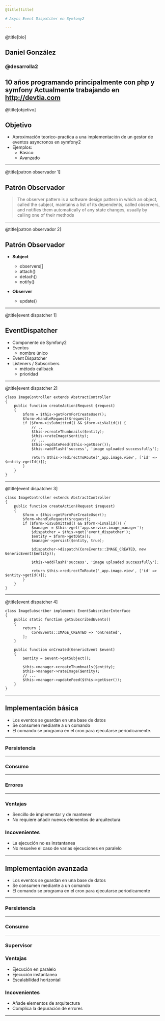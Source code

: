 ```yaml
---
@title[title]

# Async Event Dispatcher en Symfony2

---
```

@title[bio]

## Daniel González

### @desarrolla2

10 años programando principalmente con php y symfony
Actualmente trabajando en http://devtia.com
---
@title[objetivo]

## Objetivo

- Aproximación teorico-practica a una implementación de un gestor de eventos asyncronos en symfony2
- Ejemplos:
    - Básico
    - Avanzado    
---
@title[patron observador 1]

## Patrón Observador

> The observer pattern is a software design pattern in which an object, called the subject, maintains a list of its 
dependents, called observers, and notifies them automatically of any state changes, usually by calling one of their 
methods

---
@title[patron observador 2]

## Patrón Observador

- **Subject**
    - observers[]
    - attach()
    - detach()
    - notify()

- **Observer**
    - update()
---
@title[event dispatcher 1]

## EventDispatcher

- Componente de Symfony2
- Eventos
    - nombre único
- Event Dispatcher
- Listeners / Subscribers
    - método callback
    - prioridad
---
@title[event dispatcher 2]

```<?php
class ImageController extends AbstractController
{
    public function createAction(Request $request)
    {
        $form = $this->getFormForCreateUser();
        $form->handleRequest($request);
        if ($form->isSubmitted() && $form->isValid()) {
            // ..
            $this->createThumbnails($entity);
            $this->rateImage($entity);
            // ...
            $this->updateFeed($this->getUser());
            $this->addFlash('success', 'image uploaded successfully');

            return $this->redirectToRoute('_app.image.view', ['id' => $entity->getId()]);
        }
    }
}
```
---
@title[event dispatcher 3]

```<?php
class ImageController extends AbstractController
{
    public function createAction(Request $request)
    {
        $form = $this->getFormForCreateUser();
        $form->handleRequest($request);
        if ($form->isSubmitted() && $form->isValid()) {
            $manager = $this->get('app.service.image_manager');
            $dispatcher = $this->get('event_dispatcher');
            $entity = $form->getData();
            $manager->persist($entity, true);

            $dispatcher->dispatch(CoreEvents::IMAGE_CREATED, new GenericEvent($entity));

            $this->addFlash('success', 'image uploaded successfully');

            return $this->redirectToRoute('_app.image.view', ['id' => $entity->getId()]);
        }
    }
}

```
---
@title[event dispatcher 4]

```<?php
class ImageSubscriber implements EventSubscriberInterface
{
    public static function getSubscribedEvents()
    {
        return [
            CoreEvents::IMAGE_CREATED => 'onCreated',
        ];
    }

    public function onCreated(GenericEvent $event)
    {
        $entity = $event->getSubject();

        $this->manager->createThumbnails($entity);
        $this->manager->rateImage($entity);
        // ...
        $this->manager->updateFeed($this->getUser());
    }
}
```
---
## Implementación básica

- Los eventos se guardan en una base de datos
- Se consumen mediante a un comando
- El comando se programa en el cron para ejecutarse periodicamente.
---

### Persistencia

---

### Consumo

---

### Errores

---

### Ventajas

- Sencillo de implementar y de mantener
- No requiere añadir nuevos elementos de arquitectura

### Incovenientes

- La ejecución no es instantanea
- No resuelve el caso de varias ejecuciones en paralelo 

---

## Implementación avanzada

- Los eventos se guardan en una base de datos
- Se consumen mediante a un comando
- El comando se programa en el cron para ejecutarse periodicamente

---

### Persistencia

---

### Consumo

---

### Supervisor

### Ventajas

- Ejecución en paralelo
- Ejecución instantanea
- Escalabilidad horizontal

### Incovenientes

- Añade elementos de arquitectura
- Complica la depuración de errores

---